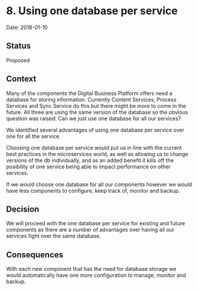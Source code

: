 # 8. Using one database per service

Date: 2018-01-10

## Status

Proposed

## Context

Many of the components the Digital Business Platform offers need a database for storing information.
Currently Content Services, Process Services and Sync Service do this but there might be more to come in the future. All three are using the same version of the database so the obvious question was raised: Can we just use one database for all our services?


We identified several advantages of using one database per service over one for all the service.

Choosing one database per service would put us in line with the current best practices in the microservices world, as well as allowing us to change versions of the db individually, and as an added benefit it kills off the posibility of one service being able to impact performance on other services.

If we would choose one database for all our components however we would have less components to configure, keep track of, monitor and backup.

## Decision

We will proceed with the one database per service for existing and future components as there are a number of advantages over having all our services fight over the same database.

## Consequences

With each new component that has the need for database storage we would automatically have one more configuration to manage, monitor and backup.
